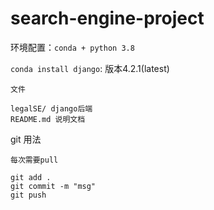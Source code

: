 # search-engine-project

环境配置：`conda + python 3.8`

`conda install django`: 版本4.2.1(latest)

~~~
文件

legalSE/ django后端
README.md 说明文档
~~~

git 用法
~~~
每次需要pull

git add .
git commit -m "msg"
git push
~~~
